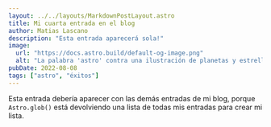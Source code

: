 ```yaml
---
layout: ../../layouts/MarkdownPostLayout.astro
title: Mi cuarta entrada en el blog
author: Matias Lascano
description: "Esta entrada aparecerá sola!"
image:
  url: "https://docs.astro.build/default-og-image.png"
  alt: "La palabra 'astro' contra una ilustración de planetas y estrellas."
pubDate: 2022-08-08
tags: ["astro", "éxitos"]
---
```


Esta entrada debería aparecer con las demás entradas de mi blog, porque `Astro.glob()` está devolviendo una lista de todas mis entradas para crear mi lista.
